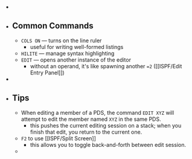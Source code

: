 -
- ## Common Commands
	- `COLS ON` — turns on the line ruler
		- useful for writing well-formed listings
	- `HILITE` — manage syntax highlighting
	- `EDIT` — opens another instance of the editor
		- without an operand, it's like spawning another `=2` ([[ISPF/Edit Entry Panel]])
-
- ## Tips
	- When editing a member of a PDS, the command `EDIT XYZ` will attempt to edit the member named `XYZ` in the same PDS.
		- this pushes the current editing session on a stack; when you finish that edit, you return to the current one.
	- `F2` to use [[ISPF/Split Screen]]
		- this allows you to toggle back-and-forth between edit session.
	-